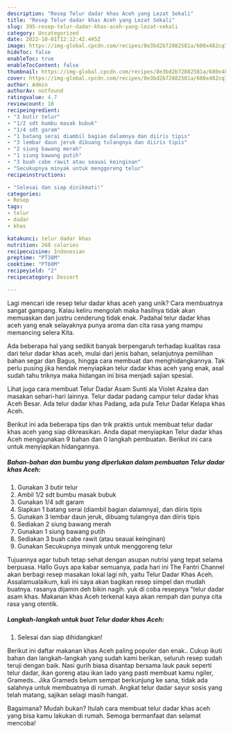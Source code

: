 ```yaml
---
description: "Resep Telur dadar khas Aceh yang Lezat Sekali"
title: "Resep Telur dadar khas Aceh yang Lezat Sekali"
slug: 395-resep-telur-dadar-khas-aceh-yang-lezat-sekali
category: Uncategorized
date: 2022-10-01T12:12:42.445Z
image: https://img-global.cpcdn.com/recipes/8e3bd2b72882581a/680x482cq70/telur-dadar-khas-aceh-foto-resep-utama.jpg
hideToc: false
enableToc: true
enableTocContent: false
thumbnail: https://img-global.cpcdn.com/recipes/8e3bd2b72882581a/680x482cq70/telur-dadar-khas-aceh-foto-resep-utama.jpg
cover: https://img-global.cpcdn.com/recipes/8e3bd2b72882581a/680x482cq70/telur-dadar-khas-aceh-foto-resep-utama.jpg
author: Admin
authorAv: notfound
ratingvalue: 4.7
reviewcount: 10
recipeingredient:
- "3 butir telur"
- "1/2 sdt bumbu masak bubuk"
- "1/4 sdt garam"
- "1 batang serai diambil bagian dalamnya dan diiris tipis"
- "3 lembar daun jeruk dibuang tulangnya dan diiris tipis"
- "2 siung bawang merah"
- "1 siung bawang putih"
- "3 buah cabe rawit atau seauai keinginan"
- "Secukupnya minyak untuk menggoreng telur"
recipeinstructions:

- "Selesai dan siap dinikmati!"
categories:
- Resep
tags:
- telur
- dadar
- khas

katakunci: telur dadar khas 
nutrition: 260 calories
recipecuisine: Indonesian
preptime: "PT38M"
cooktime: "PT60M"
recipeyield: "2"
recipecategory: Dessert

---
```





Lagi mencari ide resep telur dadar khas aceh yang unik? Cara membuatnya sangat gampang. Kalau keliru mengolah maka hasilnya tidak akan memuaskan dan justru cenderung tidak enak. Padahal telur dadar khas aceh yang enak selayaknya punya aroma dan cita rasa yang mampu memancing selera Kita.





Ada beberapa hal yang sedikit banyak berpengaruh terhadap kualitas rasa dari telur dadar khas aceh, mulai dari jenis bahan, selanjutnya pemilihan bahan segar dan Bagus, hingga cara membuat dan menghidangkannya. Tak perlu pusing jika hendak menyiapkan telur dadar khas aceh yang enak,      asal sudah tahu triknya maka hidangan ini bisa menjadi sajian spesial.














Lihat juga cara membuat Telur Dadar Asam Sunti ala Violet Azalea dan masakan sehari-hari lainnya. Telur dadar padang campur telur dadar khas Aceh Besar. Ada telur dadar khas Padang, ada pula Telur Dadar Kelapa khas Aceh.






Berikut ini ada beberapa tips dan trik praktis untuk membuat telur dadar khas aceh yang siap dikreasikan. Anda dapat menyiapkan Telur dadar khas Aceh menggunakan 9 bahan dan 0 langkah pembuatan. Berikut ini cara untuk menyiapkan hidangannya.

<!--inarticleads1-->

##### Bahan-bahan dan bumbu yang diperlukan dalam pembuatan Telur dadar khas Aceh:

1. Gunakan 3 butir telur
1. Ambil 1/2 sdt bumbu masak bubuk
1. Gunakan 1/4 sdt garam
1. Siapkan 1 batang serai (diambil bagian dalamnya), dan diiris tipis
1. Gunakan 3 lembar daun jeruk, dibuang tulangnya dan diiris tipis
1. Sediakan 2 siung bawang merah
1. Gunakan 1 siung bawang putih
1. Sediakan 3 buah cabe rawit (atau seauai keinginan)
1. Gunakan Secukupnya minyak untuk menggoreng telur


Tujuannya agar tubuh tetap sehat dengan asupan nutrisi yang tepat selama berpuasa. Hallo Guys apa kabar semuanya, pada hari ini The Fantri Channel akan berbagi resep masakan lokal lagi nih, yaitu Telur Dadar Khas Aceh. Assalamualaikum, kali ini saya akan bagikan resep simpel dan mudah buatnya. rasanya dijamin deh bikin nagih. yuk di coba resepnya &#34;telur dadar asam khas. Makanan khas Aceh terkenal kaya akan rempah dan punya cita rasa yang otentik. 

<!--inarticleads2-->

##### Langkah-langkah untuk buat Telur dadar khas Aceh:


1. Selesai dan siap dihidangkan!

Berikut ini daftar makanan khas Aceh paling populer dan enak.. Cukup ikuti bahan dan langkah-langkah yang sudah kami berikan, seluruh resep sudah teruji dengan baik. Nasi gurih biasa disantap bersama lauk pauk seperti telur dadar, ikan goreng atau ikan lado yang pasti membuat kamu ngiler, Grameds.. Jika Grameds belum sempat berkunjung ke sana, tidak ada salahnya untuk membuatnya di rumah. Angkat telur dadar sayur sosis yang telah matang, sajikan selagi masih hangat. 

Bagaimana? Mudah bukan? Itulah cara membuat telur dadar khas aceh yang bisa kamu lakukan di rumah. Semoga bermanfaat dan selamat mencoba!

